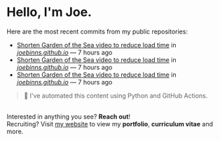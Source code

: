 # Hello, I'm Joe.
Here are the most recent commits from my public repositories:<br>
<!--activity_section_start-->
- [Shorten Garden of the Sea video to reduce load time](https://github.com/joebinns/joebinns.github.io/commit/d65af3e16ef23d8b1d53c82271bed9c055d69019) in [*joebinns.github.io*](https://github.com/joebinns/joebinns.github.io) — 7 hours ago
- [Shorten Garden of the Sea video to reduce load time](https://github.com/joebinns/joebinns.github.io/commit/8a69d12f8f0bbd4241c2e7c7afa1102bf3282df3) in [*joebinns.github.io*](https://github.com/joebinns/joebinns.github.io) — 7 hours ago
- [Shorten Garden of the Sea video to reduce load time](https://github.com/joebinns/joebinns.github.io/commit/09057d6a3cbfbc0dc88b1c64e4a26a7c55ff6d33) in [*joebinns.github.io*](https://github.com/joebinns/joebinns.github.io) — 7 hours ago
<!--activity_section_end-->
> 🚀 I've automated this content using Python  and GitHub Actions.

<br>Interested in anything you see? **Reach out**!<br>
Recruiting? Visit [my website](https://joebinns.com/) to view my **portfolio**, **curriculum vitae** and more.
